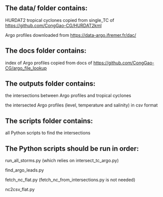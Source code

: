 ## The data/ folder contains:

HURDAT2 tropical cyclones copied from single_TC of https://github.com/CongGao-CG/HURDAT2kml

Argo profiles downloaded from https://data-argo.ifremer.fr/dac/

## The docs folder contains:

index of Argo profiles copied from docs of https://github.com/CongGao-CG/argo_file_lookup

## The outputs folder contains:

the intersections between Argo profiles and tropical cyclones

the intersected Argo profiles (level, temperature and salinity) in csv format

## The scripts folder contains:

all Python scripts to find the intersections

## The Python scripts should be run in order:

run_all_storms.py (which relies on intersect_tc_argo.py)

find_argo_leads.py

fetch_nc_flat.py (fetch_nc_from_intersections.py is not needed)

nc2csv_flat.py

